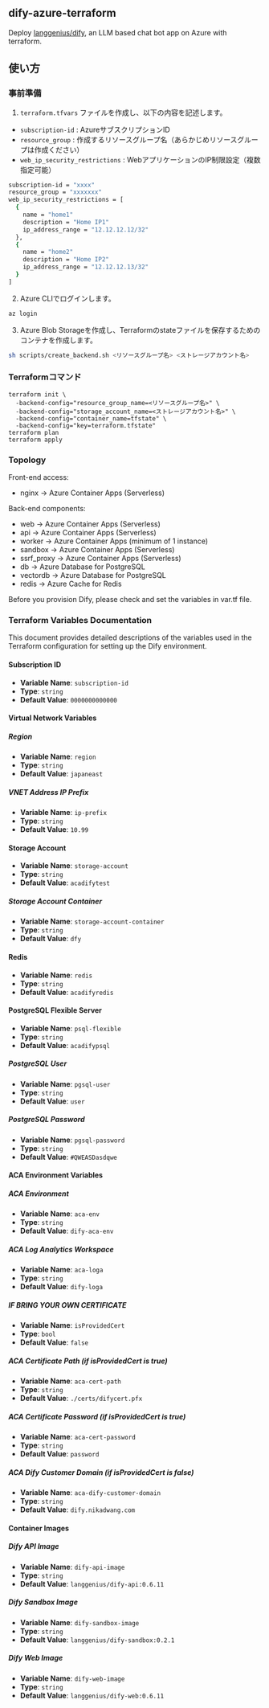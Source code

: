 ## dify-azure-terraform
Deploy [langgenius/dify](https://github.com/langgenius/dify), an LLM based chat bot app on Azure with terraform.

## 使い方

### 事前準備

1. `terraform.tfvars` ファイルを作成し、以下の内容を記述します。
- `subscription-id` : AzureサブスクリプションID
- `resource_group` : 作成するリソースグループ名（あらかじめリソースグループは作成ください）
- `web_ip_security_restrictions` : WebアプリケーションのIP制限設定（複数指定可能）

```bash
subscription-id = "xxxx"
resource_group = "xxxxxxx"
web_ip_security_restrictions = [
  {
    name = "home1"
    description = "Home IP1"
    ip_address_range = "12.12.12.12/32"
  },
  {
    name = "home2"
    description = "Home IP2"
    ip_address_range = "12.12.12.13/32"
  }
]
```

2. Azure CLIでログインします。

```bash
az login
```

3. Azure Blob Storageを作成し、Terraformのstateファイルを保存するためのコンテナを作成します。

```bash
sh scripts/create_backend.sh <リソースグループ名> <ストレージアカウント名>
```

### Terraformコマンド

```
terraform init \
  -backend-config="resource_group_name=<リソースグループ名>" \
  -backend-config="storage_account_name=<ストレージアカウント名>" \
  -backend-config="container_name=tfstate" \
  -backend-config="key=terraform.tfstate"
terraform plan
terraform apply
```

### Topology
Front-end access:
- nginx -> Azure Container Apps (Serverless)

Back-end components:
- web -> Azure Container Apps (Serverless)
- api -> Azure Container Apps (Serverless)
- worker -> Azure Container Apps (minimum of 1 instance)
- sandbox -> Azure Container Apps (Serverless)
- ssrf_proxy -> Azure Container Apps (Serverless)
- db -> Azure Database for PostgreSQL
- vectordb -> Azure Database for PostgreSQL
- redis -> Azure Cache for Redis

Before you provision Dify, please check and set the variables in var.tf file.

### Terraform Variables Documentation

This document provides detailed descriptions of the variables used in the Terraform configuration for setting up the Dify environment.

#### Subscription ID

- **Variable Name**: `subscription-id`
- **Type**: `string`
- **Default Value**: `0000000000000`

#### Virtual Network Variables

##### Region

- **Variable Name**: `region`
- **Type**: `string`
- **Default Value**: `japaneast`

##### VNET Address IP Prefix

- **Variable Name**: `ip-prefix`
- **Type**: `string`
- **Default Value**: `10.99`

#### Storage Account

- **Variable Name**: `storage-account`
- **Type**: `string`
- **Default Value**: `acadifytest`

##### Storage Account Container

- **Variable Name**: `storage-account-container`
- **Type**: `string`
- **Default Value**: `dfy`

#### Redis

- **Variable Name**: `redis`
- **Type**: `string`
- **Default Value**: `acadifyredis`

#### PostgreSQL Flexible Server

- **Variable Name**: `psql-flexible`
- **Type**: `string`
- **Default Value**: `acadifypsql`

##### PostgreSQL User

- **Variable Name**: `pgsql-user`
- **Type**: `string`
- **Default Value**: `user`

##### PostgreSQL Password

- **Variable Name**: `pgsql-password`
- **Type**: `string`
- **Default Value**: `#QWEASDasdqwe`

#### ACA Environment Variables

##### ACA Environment

- **Variable Name**: `aca-env`
- **Type**: `string`
- **Default Value**: `dify-aca-env`

##### ACA Log Analytics Workspace

- **Variable Name**: `aca-loga`
- **Type**: `string`
- **Default Value**: `dify-loga`

##### IF BRING YOUR OWN CERTIFICATE

- **Variable Name**: `isProvidedCert`
- **Type**: `bool`
- **Default Value**: `false`


##### ACA Certificate Path (if isProvidedCert is true)

- **Variable Name**: `aca-cert-path`
- **Type**: `string`
- **Default Value**: `./certs/difycert.pfx`

##### ACA Certificate Password (if isProvidedCert is true)

- **Variable Name**: `aca-cert-password`
- **Type**: `string`
- **Default Value**: `password`

##### ACA Dify Customer Domain (if isProvidedCert is false)

- **Variable Name**: `aca-dify-customer-domain`
- **Type**: `string`
- **Default Value**: `dify.nikadwang.com`

#### Container Images

##### Dify API Image

- **Variable Name**: `dify-api-image`
- **Type**: `string`
- **Default Value**: `langgenius/dify-api:0.6.11`

##### Dify Sandbox Image

- **Variable Name**: `dify-sandbox-image`
- **Type**: `string`
- **Default Value**: `langgenius/dify-sandbox:0.2.1`

##### Dify Web Image

- **Variable Name**: `dify-web-image`
- **Type**: `string`
- **Default Value**: `langgenius/dify-web:0.6.11`